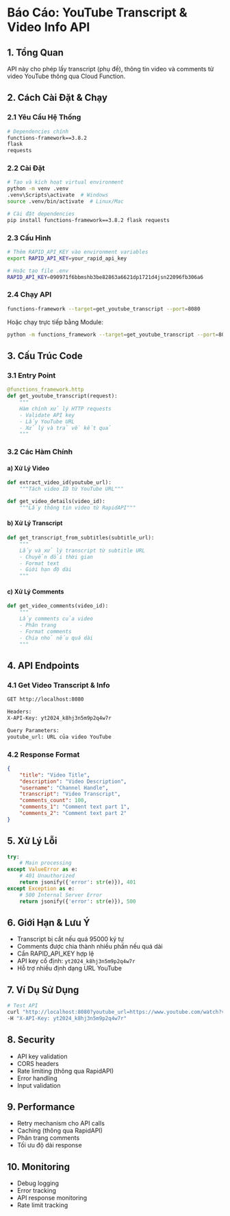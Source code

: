 

# Báo Cáo: YouTube Transcript & Video Info API

## 1. Tổng Quan
API này cho phép lấy transcript (phụ đề), thông tin video và comments từ video YouTube thông qua Cloud Function.

## 2. Cách Cài Đặt & Chạy

### 2.1 Yêu Cầu Hệ Thống
```bash
# Dependencies chính
functions-framework==3.8.2
flask
requests
```

### 2.2 Cài Đặt
```bash
# Tạo và kích hoạt virtual environment
python -m venv .venv
.venv\Scripts\activate  # Windows
source .venv/bin/activate  # Linux/Mac

# Cài đặt dependencies
pip install functions-framework==3.8.2 flask requests
```

### 2.3 Cấu Hình
```bash
# Thêm RAPID_API_KEY vào environment variables
export RAPID_API_KEY=your_rapid_api_key

# Hoặc tạo file .env
RAPID_API_KEY=090971f6bbmshb3be82863a6621dp1721d4jsn22096fb306a6
```

### 2.4 Chạy API
```bash
functions-framework --target=get_youtube_transcript --port=8080
```

Hoặc chạy trực tiếp bằng Module:
```bash
python -m functions_framework --target=get_youtube_transcript --port=8080
```

## 3. Cấu Trúc Code

### 3.1 Entry Point
```python
@functions_framework.http
def get_youtube_transcript(request):
    """
    Hàm chính xử lý HTTP requests
    - Validate API key
    - Lấy YouTube URL
    - Xử lý và trả về kết quả
    """
```

### 3.2 Các Hàm Chính

#### a) Xử Lý Video
```python
def extract_video_id(youtube_url):
    """Tách video ID từ YouTube URL"""

def get_video_details(video_id):
    """Lấy thông tin video từ RapidAPI"""
```

#### b) Xử Lý Transcript
```python
def get_transcript_from_subtitles(subtitle_url):
    """
    Lấy và xử lý transcript từ subtitle URL
    - Chuyển đổi thời gian
    - Format text
    - Giới hạn độ dài
    """
```

#### c) Xử Lý Comments
```python
def get_video_comments(video_id):
    """
    Lấy comments của video
    - Phân trang
    - Format comments
    - Chia nhỏ nếu quá dài
    """
```

## 4. API Endpoints

### 4.1 Get Video Transcript & Info
```bash
GET http://localhost:8080

Headers:
X-API-Key: yt2024_k8hj3n5m9p2q4w7r

Query Parameters:
youtube_url: URL của video YouTube
```

### 4.2 Response Format
```json
{
    "title": "Video Title",
    "description": "Video Description",
    "username": "Channel Handle",
    "transcript": "Video Transcript",
    "comments_count": 100,
    "comments_1": "Comment text part 1",
    "comments_2": "Comment text part 2"
}
```

## 5. Xử Lý Lỗi

```python
try:
    # Main processing
except ValueError as e:
    # 401 Unauthorized
    return jsonify({'error': str(e)}), 401
except Exception as e:
    # 500 Internal Server Error
    return jsonify({'error': str(e)}), 500
```

## 6. Giới Hạn & Lưu Ý
- Transcript bị cắt nếu quá 95000 ký tự
- Comments được chia thành nhiều phần nếu quá dài
- Cần RAPID_API_KEY hợp lệ
- API key cố định: `yt2024_k8hj3n5m9p2q4w7r`
- Hỗ trợ nhiều định dạng URL YouTube

## 7. Ví Dụ Sử Dụng

```bash
# Test API
curl "http://localhost:8080?youtube_url=https://www.youtube.com/watch?v=VIDEO_ID" \
-H "X-API-Key: yt2024_k8hj3n5m9p2q4w7r"
```

## 8. Security
- API key validation
- CORS headers
- Rate limiting (thông qua RapidAPI)
- Error handling
- Input validation

## 9. Performance
- Retry mechanism cho API calls
- Caching (thông qua RapidAPI)
- Phân trang comments
- Tối ưu độ dài response

## 10. Monitoring
- Debug logging
- Error tracking
- API response monitoring
- Rate limit tracking

